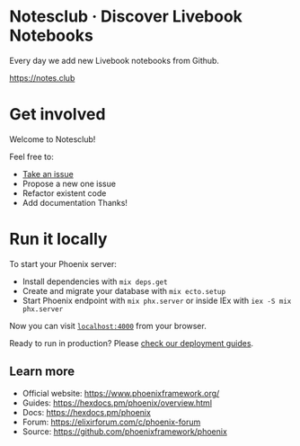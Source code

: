# Notesclub · Discover Livebook Notebooks

Every day we add new Livebook notebooks from Github.

https://notes.club

# Get involved

Welcome to Notesclub!

Feel free to:
- [Take an issue](https://github.com/notesclub/notesclub/issues)
- Propose a new one issue 
- Refactor existent code
- Add documentation
Thanks!

# Run it locally

To start your Phoenix server:

  * Install dependencies with `mix deps.get`
  * Create and migrate your database with `mix ecto.setup`
  * Start Phoenix endpoint with `mix phx.server` or inside IEx with `iex -S mix phx.server`

Now you can visit [`localhost:4000`](http://localhost:4000) from your browser.

Ready to run in production? Please [check our deployment guides](https://hexdocs.pm/phoenix/deployment.html).

## Learn more

  * Official website: https://www.phoenixframework.org/
  * Guides: https://hexdocs.pm/phoenix/overview.html
  * Docs: https://hexdocs.pm/phoenix
  * Forum: https://elixirforum.com/c/phoenix-forum
  * Source: https://github.com/phoenixframework/phoenix
